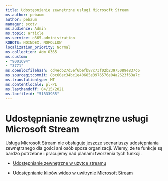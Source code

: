 ```yaml
---
title: Udostępnianie zewnętrzne usługi Microsoft Stream
ms.author: pebaum
author: pebaum
manager: scotv
ms.audience: Admin
ms.topic: article
ms.service: o365-administration
ROBOTS: NOINDEX, NOFOLLOW
localization_priority: Normal
ms.collection: Adm_O365
ms.custom:
- "9001694"
- "3771"
ms.openlocfilehash: cd4ecb27d5ef6befb87c73f02b23975089e837c6
ms.sourcegitcommit: 8bc60ec34bc1e40685e3976576e04a2623f63a7c
ms.translationtype: MT
ms.contentlocale: pl-PL
ms.lasthandoff: 04/15/2021
ms.locfileid: "51833985"
---
```

# <a name="microsoft-stream-external-sharing"></a>Udostępnianie zewnętrzne usługi Microsoft Stream

Usługa Microsoft Stream nie obsługuje jeszcze scenariuszy udostępniania zewnętrznego dla gości ani osób spoza organizacji. Wiemy, że te funkcje są bardzo potrzebne i pracujemy nad planami tworzenia tych funkcji.

- [Udostępnianie zewnętrzne w użytce streamu](https://docs.microsoft.com/stream/portal-share-video#external-sharing)

- [Udostępnianie klipów wideo w uwitrynie Microsoft Stream](https://docs.microsoft.com/stream/portal-share-video)
